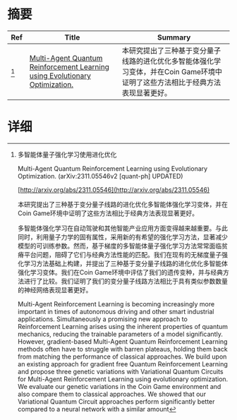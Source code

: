 # 摘要

| Ref | Title | Summary |
| --- | --- | --- |
| [^1] | [Multi-Agent Quantum Reinforcement Learning using Evolutionary Optimization.](http://arxiv.org/abs/2311.05546) | 本研究提出了三种基于变分量子线路的进化优化多智能体强化学习变体，并在Coin Game环境中证明了这些方法相比于经典方法表现显著更好。 |

# 详细

[^1]: 多智能体量子强化学习使用进化优化

    Multi-Agent Quantum Reinforcement Learning using Evolutionary Optimization. (arXiv:2311.05546v2 [quant-ph] UPDATED)

    [http://arxiv.org/abs/2311.05546](http://arxiv.org/abs/2311.05546)

    本研究提出了三种基于变分量子线路的进化优化多智能体强化学习变体，并在Coin Game环境中证明了这些方法相比于经典方法表现显著更好。

    

    多智能体强化学习在自动驾驶和其他智能产业应用方面变得越来越重要。与此同时，利用量子力学的固有属性，采用新的有希望的强化学习方法，显著减少模型的可训练参数。然而，基于梯度的多智能体量子强化学习方法常常面临贫瘠平台问题，阻碍了它们与经典方法性能的匹配。我们在现有的无梯度量子强化学习方法基础上构建，并提出了三种基于变分量子线路的进化优化多智能体强化学习变体。我们在Coin Game环境中评估了我们的遗传变种，并与经典方法进行了比较。我们证明了我们的变分量子线路方法相比于具有类似参数数量的神经网络表现显著更好。

    Multi-Agent Reinforcement Learning is becoming increasingly more important in times of autonomous driving and other smart industrial applications. Simultaneously a promising new approach to Reinforcement Learning arises using the inherent properties of quantum mechanics, reducing the trainable parameters of a model significantly. However, gradient-based Multi-Agent Quantum Reinforcement Learning methods often have to struggle with barren plateaus, holding them back from matching the performance of classical approaches. We build upon an existing approach for gradient free Quantum Reinforcement Learning and propose three genetic variations with Variational Quantum Circuits for Multi-Agent Reinforcement Learning using evolutionary optimization. We evaluate our genetic variations in the Coin Game environment and also compare them to classical approaches. We showed that our Variational Quantum Circuit approaches perform significantly better compared to a neural network with a similar amount
    

